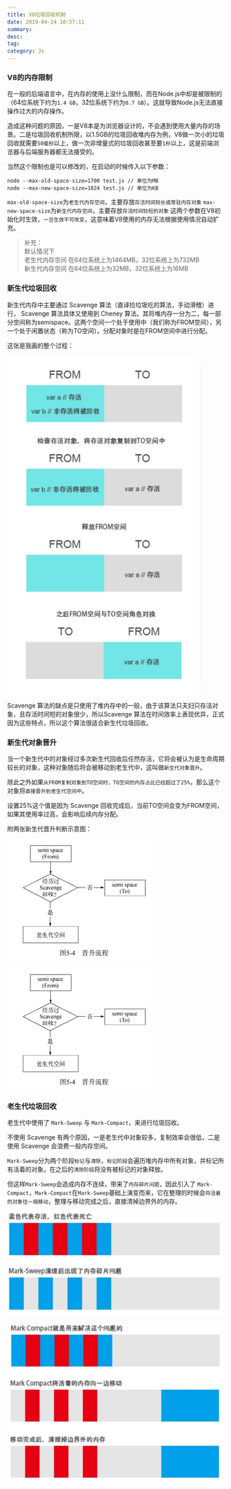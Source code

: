 ```yaml
---
title: V8垃圾回收机制
date: 2019-04-24 10:57:11
summary: 
desc: 
tag: 
category: Js
---
```


### V8的内存限制
在一般的后端语言中，在内存的使用上没什么限制，而在Node.js中却是被限制的（64ͮ位系统下约为`1.4 GB`，32ͮ位系统下约为`0.7 GB`）。这就导致Node.js无法直接操作过大的内存操作。

造成这种问题的原因，一是V8本是为浏览器设计的，不会遇到使用大量内存的场景。二是垃圾回收机制所限，以1.5GB的垃圾回收堆内存为例，V8做一次小的垃圾回收就需要`50毫秒`以上，做一次非增量式的垃圾回收甚至要`1秒`以上，这是前端浏览器与后端服务器都无法接受的。

当然这个限制也是可以修改的，在启动的时候传入以下参数：
```
node --max-old-space-size=1700 test.js // 单位为MB
node --max-new-space-size=1024 test.js // 单位为KB
```
`max-old-space-size`为`老生代内存空间`，主要存放`存活时间较长或常驻内存对象`
`max-new-space-size`为`新生代内存空间`，主要存放`存活时间较短的对象`
这两个参数在V8初始化时生效，`一旦生效不可改变`，这意味着V8使用的内存无法根据使用情况自动扩充。

> 补充：<br>
> 默认情况下<br>
> 老生代内存空间 在64位系统上为1464MB，32位系统上为732MB<br>
> 新生代内存空间 在64位系统上为32MB，32位系统上为16MB

### 新生代垃圾回收
新生代内存中主要通过 Scavenge 算法（直译捡垃圾吃的算法，手动滑稽）进行， Scavenge 算法具体又使用到 Cheney 算法。其将堆内存一分为二，每一部分空间称为semispace。这两个空间一个处于使用中（我们称为FROM空间），另一个处于闲置状态（称为TO空间）。分配对象时是在FROM空间中进行分配。

这张是我画的整个过程：

![V8新生代垃圾回收机制](https://raw.githubusercontent.com/hbxywdk/hexo-blog/master/assets/2019-04/V8-1.jpg)

Scavenge 算法的缺点是只使用了堆内存中的一般，由于该算法只夫妇只存活对象，且存活时间短的对象很少，所以Scavenge 算法在时间效率上表现优异，正式因为这些特点，所以这个算法很适合新生代垃圾回收。

### 新生代对象晋升
当一个新生代中的对象经过多次新生代回收后任然存活，它将会被认为是生命周期较长的对象，这种对象随后将会被移动到老生代中，这叫做`新生代对象晋升`。

除此之外如果`从FROM复制对象到TO空间时，TO空间的内存占比已经超过了25%`，那么这个对象将`直接晋升到老生代空间中`。

设置25%这个值是因为 Scavenge 回收完成后，当前TO空间会变为FROM空间，如果其使用率过高，会影响后续内存分配。

附两张新生代晋升判断示意图：

![新生代晋升判断示意图1](https://raw.githubusercontent.com/hbxywdk/hexo-blog/master/assets/2019-04/V8-2.jpg)

![新生代晋升判断示意图2](https://raw.githubusercontent.com/hbxywdk/hexo-blog/master/assets/2019-04/V8-2.jpg)

### 老生代垃圾回收
老生代中使用了 `Mark-Sweep` 与 `Mark-Compact`，来进行垃圾回收。

不使用 Scavenge 有两个原因，一是老生代中对象较多，复制效率会很低，二是使用 Scavenge 会浪费一般内存空间。

 `Mark-Sweep`分为两个阶段`标记`与`清除`，`标记阶段`会遍历堆内存中所有对象，并标记所有活着的对象。在之后的`清除阶段`将没有被标记的对象释放。

但这样`Mark-Sweep`会造成内存不连续，带来了`内存碎片问题`，因此引入了 `Mark-Compact`，`Mark-Compact`在`Mark-Sweep`基础上演变而来，它在整理的时候会`将活着的对象往一端移动`，整理与移动完成之后，直接清掉边界外的内存。

![Mark-Sweep](https://raw.githubusercontent.com/hbxywdk/hexo-blog/master/assets/2019-04/V8-4.jpg)

![Mark-Compact](https://raw.githubusercontent.com/hbxywdk/hexo-blog/master/assets/2019-04/V8-5.jpg)
